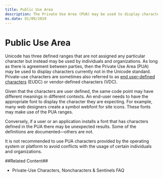 ```yaml
---
title: Public Use Area
description: The Private Use Area (PUA) may be used to display characters currently not in the Unicode standard. 
ms.date: 01/09/2019
---
```


# Public Use Area

Unicode has three defined ranges that are not assigned any particular character but instead may be used by individuals and organizations. As long as there is agreement between parties, then the Private Use Area (PUA) may be used to display characters currently not in the Unicode standard. Private-use characters are sometimes also referred to as [end user-defined characters](https://docs.microsoft.com/en-us/windows/desktop/intl/eudc-registry-entries) (EUDC) or vendor-defined characters (VDC).

Given that the characters are user defined, the same code point may have different meanings in different contexts. An end-user needs to have the appropriate font to display the character they are expecting. For example, many web designers create a symbol webfont for site icons. These fonts may make use of the PUA ranges.

Conversely, if a user or an application installs a font that has characters defined in the PUA there may be unexpected results. Some of the definitions are documented—others are not.

It is not recommended to use PUA characters provided by the operating system or platform to avoid conflicts with the usage of certain individuals and organizations.

##Related Content##
* Private-Use Characters, Noncharacters & Sentinels FAQ
